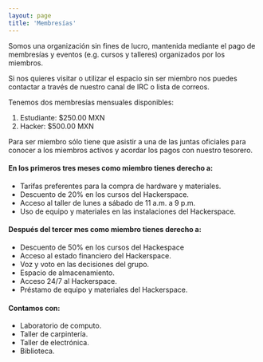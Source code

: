 ```yaml
---
layout: page
title: 'Membresías'
---
```

Somos una organización sin fines de lucro, mantenida mediante
el pago de membresías y eventos (e.g. cursos y talleres) organizados 
por los miembros.

Si nos quieres visitar o utilizar el espacio sin ser miembro nos puedes
contactar a través de nuestro canal de IRC o lista de correos.

Tenemos dos membresías mensuales disponibles:

1. Estudiante: $250.00 MXN
2. Hacker: $500.00 MXN

Para ser miembro sólo tiene que asistir a una de las juntas oficiales para 
conocer a los miembros activos y acordar los pagos con nuestro tesorero.

#### En los primeros tres meses como miembro tienes derecho a:

- Tarifas preferentes para la compra de hardware y materiales.
- Descuento de 20% en los cursos del Hackerspace.
- Acceso al taller de lunes a sábado de 11 a.m. a 9 p.m.
- Uso de equipo y materiales en las instalaciones del Hackerspace.

#### Después del tercer mes como miembro tienes derecho a:

- Descuento de 50% en los cursos del Hackespace
- Acceso al estado financiero del Hackerspace.
- Voz y voto en las decisiones del grupo.
- Espacio de almacenamiento.
- Acceso 24/7 al Hackerspace.
- Préstamo de equipo y materiales del Hackerspace.

#### Contamos con:

- Laboratorio de computo.
- Taller de carpintería.
- Taller de electrónica.
- Biblioteca.

